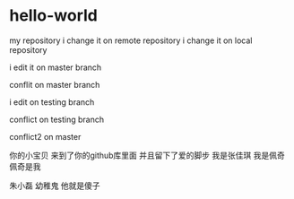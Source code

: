 # hello-world
my repository
i change it on remote repository
i change it on local repository

i edit it on master branch

conflit on master branch

i edit on testing branch

conflict on testing branch

conflict2 on master

你的小宝贝 来到了你的github库里面 并且留下了爱的脚步
我是张佳琪 我是佩奇 佩奇是我 

朱小磊 幼稚鬼 他就是傻子